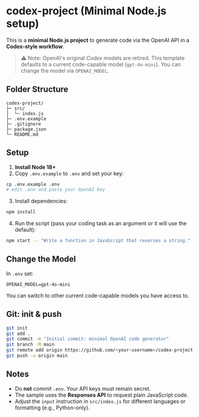 # codex-project (Minimal Node.js setup)

This is a **minimal Node.js project** to generate code via the OpenAI API in a **Codex-style workflow**.
> ⚠️ Note: OpenAI's original *Codex* models are retired. This template defaults to a current code-capable model (`gpt-4o-mini`). You can change the model via `OPENAI_MODEL`.

## Folder Structure
```
codex-project/
├─ src/
│  └─ index.js
├─ .env.example
├─ .gitignore
├─ package.json
└─ README.md
```

## Setup

1) **Install Node 18+**  
2) Copy `.env.example` to `.env` and set your key:
```bash
cp .env.example .env
# edit .env and paste your OpenAI key
```
3) Install dependencies:
```bash
npm install
```
4) Run the script (pass your coding task as an argument or it will use the default):
```bash
npm start -- "Write a function in JavaScript that reverses a string."
```

## Change the Model
In `.env` set:
```
OPENAI_MODEL=gpt-4o-mini
```
You can switch to other current code-capable models you have access to.

## Git: init & push
```bash
git init
git add .
git commit -m "Initial commit: minimal OpenAI code generator"
git branch -M main
git remote add origin https://github.com/<your-username>/codex-project.git
git push -u origin main
```

## Notes
- Do **not** commit `.env`. Your API keys must remain secret.
- The sample uses the **Responses API** to request plain JavaScript code.
- Adjust the `input` instruction in `src/index.js` for different languages or formatting (e.g., Python-only).
